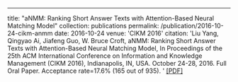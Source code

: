 ---
title: "aNMM: Ranking Short Answer Texts with Attention-Based Neural Matching Model"
collection: publications
permalink: /publication/2016-10-24-cikm-anmm
date: 2016-10-24
venue: 'CIKM 2016'
citation: 'Liu Yang, Qingyao Ai, Jiafeng Guo, W. Bruce Croft, aNMM: Ranking Short Answer Texts with Attention-Based Neural Matching Model, In Proceedings of the 25th ACM International Conference on Information and Knowledge Management (CIKM 2016), Indianapolis, IN, USA. October 24-28, 2016. Full Oral Paper. Acceptance rate=17.6% (165 out of 935). ' <a href='http://yangliuy.github.io/files/papers/16-CIKM-aNMM.pdf'>[PDF]</a>
